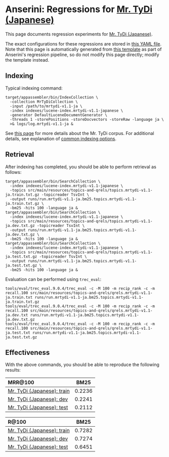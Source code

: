 # Anserini: Regressions for [Mr. TyDi (Japanese)](https://github.com/castorini/mr.tydi)

This page documents regression experiments for [Mr. TyDi (Japanese)](https://github.com/castorini/mr.tydi).

The exact configurations for these regressions are stored in [this YAML file](../src/main/resources/regression/mrtydi-v1.1-ja.yaml).
Note that this page is automatically generated from [this template](../src/main/resources/docgen/templates/mrtydi-v1.1-ja.template) as part of Anserini's regression pipeline, so do not modify this page directly; modify the template instead.

## Indexing

Typical indexing command:

```
target/appassembler/bin/IndexCollection \
  -collection MrTyDiCollection \
  -input /path/to/mrtydi-v1.1-ja \
  -index indexes/lucene-index.mrtydi-v1.1-japanese \
  -generator DefaultLuceneDocumentGenerator \
  -threads 1 -storePositions -storeDocvectors -storeRaw -language ja \
  >& logs/log.mrtydi-v1.1-ja &
```

See [this page](https://github.com/castorini/mr.tydi) for more details about the Mr. TyDi corpus.
For additional details, see explanation of [common indexing options](common-indexing-options.md).

## Retrieval

After indexing has completed, you should be able to perform retrieval as follows:

```
target/appassembler/bin/SearchCollection \
  -index indexes/lucene-index.mrtydi-v1.1-japanese \
  -topics src/main/resources/topics-and-qrels/topics.mrtydi-v1.1-ja.train.txt.gz -topicreader TsvInt \
  -output runs/run.mrtydi-v1.1-ja.bm25.topics.mrtydi-v1.1-ja.train.txt.gz \
  -bm25 -hits 100 -language ja &
target/appassembler/bin/SearchCollection \
  -index indexes/lucene-index.mrtydi-v1.1-japanese \
  -topics src/main/resources/topics-and-qrels/topics.mrtydi-v1.1-ja.dev.txt.gz -topicreader TsvInt \
  -output runs/run.mrtydi-v1.1-ja.bm25.topics.mrtydi-v1.1-ja.dev.txt.gz \
  -bm25 -hits 100 -language ja &
target/appassembler/bin/SearchCollection \
  -index indexes/lucene-index.mrtydi-v1.1-japanese \
  -topics src/main/resources/topics-and-qrels/topics.mrtydi-v1.1-ja.test.txt.gz -topicreader TsvInt \
  -output runs/run.mrtydi-v1.1-ja.bm25.topics.mrtydi-v1.1-ja.test.txt.gz \
  -bm25 -hits 100 -language ja &
```

Evaluation can be performed using `trec_eval`:

```
tools/eval/trec_eval.9.0.4/trec_eval -c -M 100 -m recip_rank -c -m recall.100 src/main/resources/topics-and-qrels/qrels.mrtydi-v1.1-ja.train.txt runs/run.mrtydi-v1.1-ja.bm25.topics.mrtydi-v1.1-ja.train.txt.gz
tools/eval/trec_eval.9.0.4/trec_eval -c -M 100 -m recip_rank -c -m recall.100 src/main/resources/topics-and-qrels/qrels.mrtydi-v1.1-ja.dev.txt runs/run.mrtydi-v1.1-ja.bm25.topics.mrtydi-v1.1-ja.dev.txt.gz
tools/eval/trec_eval.9.0.4/trec_eval -c -M 100 -m recip_rank -c -m recall.100 src/main/resources/topics-and-qrels/qrels.mrtydi-v1.1-ja.test.txt runs/run.mrtydi-v1.1-ja.bm25.topics.mrtydi-v1.1-ja.test.txt.gz
```

## Effectiveness

With the above commands, you should be able to reproduce the following results:

MRR@100                                 | BM25      |
:---------------------------------------|-----------|
[Mr. TyDi (Japanese): train](https://github.com/castorini/mr.tydi)| 0.2236    |
[Mr. TyDi (Japanese): dev](https://github.com/castorini/mr.tydi)| 0.2241    |
[Mr. TyDi (Japanese): test](https://github.com/castorini/mr.tydi)| 0.2112    |


R@100                                   | BM25      |
:---------------------------------------|-----------|
[Mr. TyDi (Japanese): train](https://github.com/castorini/mr.tydi)| 0.7282    |
[Mr. TyDi (Japanese): dev](https://github.com/castorini/mr.tydi)| 0.7274    |
[Mr. TyDi (Japanese): test](https://github.com/castorini/mr.tydi)| 0.6451    |
